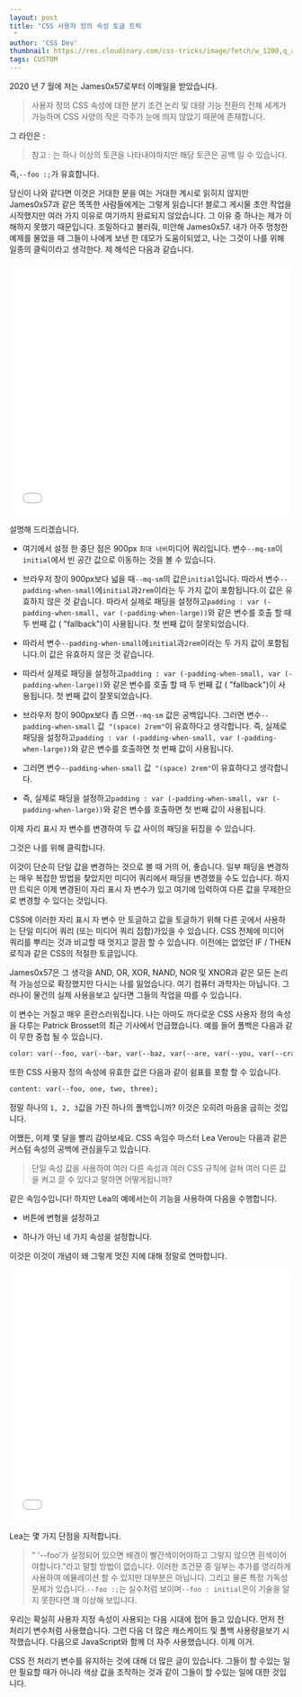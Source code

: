 ```yaml
---
layout: post
title: "CSS 사용자 정의 속성 토글 트릭
 "
author: 'CSS Dev'
thumbnail: https://res.cloudinary.com/css-tricks/image/fetch/w_1200,q_auto,f_auto/https://css-tricks.com/wp-content/uploads/2019/09/custom-properties-code.png
tags: CUSTOM
---
```



2020 년 7 월에 저는 James0x57로부터 이메일을 받았습니다.
 

> 사용자 정의 CSS 속성에 대한 분기 조건 논리 및 대량 기능 전환의 전체 세계가 가능하며 CSS 사양의 작은 각주가 눈에 띄지 않았기 때문에 존재합니다.
 

그 라인은 :
 

> 참고 : <declaration-value>는 하나 이상의 토큰을 나타내야하지만 해당 토큰은 공백 일 수 있습니다.
 

즉,`--foo :;`가 유효합니다.
 

당신이 나와 같다면 이것은 거대한 문을 여는 거대한 계시로 읽히지 않지만 James0x57과 같은 똑똑한 사람들에게는 그렇게 읽습니다!
 블로그 게시물 초안 작업을 시작했지만 여러 가지 이유로 여기까지 완료되지 않았습니다.
 그 이유 중 하나는 제가 이해하지 못했기 때문입니다.
 조밀하다고 불러줘, 미안해 James0x57.
 내가 아주 멍청한 예제를 물었을 때 그들이 나에게 보낸 한 데모가 도움이되었고, 나는 그것이 나를 위해 일종의 클릭이라고 생각한다.
 제 해석은 다음과 같습니다.
 

<div class="wp-block-cp-codepen-gutenberg-embed-block cp_embed_wrapper resizable" style="height: 450px;"><iframe id="cp_embed_abZBXde" src="//codepen.io/anon/embed/abZBXde?height=450&amp;theme-id=1&amp;slug-hash=abZBXde&amp;default-tab=css,result" height="450" scrolling="no" frameborder="0" allowfullscreen="" allowpaymentrequest="" name="CodePen Embed abZBXde" title="CodePen Embed abZBXde" class="cp_embed_iframe" style="width: 100%; overflow: hidden; height: 100%;">CodePen Embed Fallback</iframe><div class="win-size-grip" style="touch-action: none;"></div></div>

설명해 드리겠습니다.
 

- 여기에서 설정 한 중단 점은 900px `최대 너비`미디어 쿼리입니다.
 변수`--mq-sm`이`initial`에서 빈 공간 값으로 이동하는 것을 볼 수 있습니다.
 
- 브라우저 창이 900px보다 넓을 때`--mq-sm`의 값은`initial`입니다.
따라서 변수`--padding-when-small`에`initial`과`2rem`이라는 두 가지 값이 포함됩니다.이 값은 유효하지 않은 것 같습니다.
따라서 실제로 패딩을 설정하고`padding : var (-padding-when-small, var (-padding-when-large))`와 같은 변수를 호출 할 때 두 번째 값 ( "fallback")이 사용됩니다.
 첫 번째 값이 잘못되었습니다.
 
- 따라서 변수`--padding-when-small`에`initial`과`2rem`이라는 두 가지 값이 포함됩니다.이 값은 유효하지 않은 것 같습니다.
 
- 따라서 실제로 패딩을 설정하고`padding : var (-padding-when-small, var (-padding-when-large))`와 같은 변수를 호출 할 때 두 번째 값 ( "fallback")이 사용됩니다.
 첫 번째 값이 잘못되었습니다.
 
- 브라우저 창이 900px보다 좁 으면`--mq-sm` 값은 공백입니다.
그러면 변수`--padding-when-small` 값` "(space) 2rem"`이 유효하다고 생각합니다.
즉, 실제로 패딩을 설정하고`padding : var (-padding-when-small, var (-padding-when-large))`와 같은 변수를 호출하면 첫 번째 값이 사용됩니다.
 
- 그러면 변수`--padding-when-small` 값` "(space) 2rem"`이 유효하다고 생각합니다.
 
- 즉, 실제로 패딩을 설정하고`padding : var (-padding-when-small, var (-padding-when-large))`와 같은 변수를 호출하면 첫 번째 값이 사용됩니다.
 

이제 자리 표시 자 변수를 변경하여 두 값 사이의 패딩을 뒤집을 수 있습니다.
 

그것은 나를 위해 클릭합니다.
 

이것이 단순히 단일 값을 변경하는 것으로 볼 때 거의 어, 좋습니다. 일부 패딩을 변경하는 매우 복잡한 방법을 찾았지만 미디어 쿼리에서 패딩을 변경했을 수도 있습니다.
 하지만 트릭은 이제 변경된이 자리 표시 자 변수가 있고 여기에 입력하여 다른 값을 무제한으로 변경할 수 있다는 것입니다.
 

CSS에 이러한 자리 표시 자 변수 만 토글하고 값을 토글하기 위해 다른 곳에서 사용하는 단일 미디어 쿼리 (또는 미디어 쿼리 집합)가있을 수 있습니다.
 CSS 전체에 미디어 쿼리를 뿌리는 것과 비교할 때 멋지고 깔끔 할 수 있습니다.
 이전에는 없었던 IF / THEN 로직과 같은 CSS의 적절한 토글입니다.
 

James0x57은 그 생각을 AND, OR, XOR, NAND, NOR 및 XNOR과 같은 모든 논리적 가능성으로 확장했지만 다시는 나를 잃었습니다.
 여기 컴퓨터 과학자는 아닙니다.
 그러나이 물건의 실제 사용을보고 싶다면 그들의 작업을 따를 수 있습니다.
 

이 변수는 거칠고 매우 혼란스러워집니다.
 나는 아마도 까다로운 CSS 사용자 정의 속성을 다루는 Patrick Brosset의 최근 기사에서 언급했습니다.
 예를 들어 폴백은 다음과 같이 무한 중첩 될 수 있습니다.
 

```html
color: var(--foo, var(--bar, var(--baz, var(--are, var(--you, var(--crazy)))));
```

또한 CSS 사용자 정의 속성에 유효한 값은 다음과 같이 쉼표를 포함 할 수 있습니다.
 

```html
content: var(--foo, one, two, three);
```

정말 하나의 `1, 2, 3`값을 가진 하나의 폴백입니까?
 이것은 오히려 마음을 굽히는 것입니다.
 

어쨌든, 이제 몇 달을 빨리 감아보세요. CSS 속임수 마스터 Lea Verou는 다음과 같은 커스텀 속성의 공백에 관심을두고 있습니다.
 

> 단일 속성 값을 사용하여 여러 다른 속성과 여러 CSS 규칙에 걸쳐 여러 다른 값을 켜고 끌 수 있다고 말하면 어떻게됩니까?
 

같은 속임수입니다!
 하지만 Lea의 예에서는이 기능을 사용하여 다음을 수행합니다.
 

- 버튼에 변형을 설정하고
 
- 하나가 아닌 네 가지 속성을 설정합니다.
 

이것은 이것이 개념이 왜 그렇게 멋진 지에 대해 정말로 연마합니다.
 

<div class="wp-block-cp-codepen-gutenberg-embed-block cp_embed_wrapper resizable" style="height: 450px;"><iframe id="cp_embed_YzWpBaV" src="//codepen.io/anon/embed/YzWpBaV?height=450&amp;theme-id=1&amp;slug-hash=YzWpBaV&amp;default-tab=css,result" height="450" scrolling="no" frameborder="0" allowfullscreen="" allowpaymentrequest="" name="CodePen Embed YzWpBaV" title="CodePen Embed YzWpBaV" class="cp_embed_iframe" style="width: 100%; overflow: hidden; height: 100%;">CodePen Embed Fallback</iframe><div class="win-size-grip" style="touch-action: none;"></div></div>

Lea는 몇 가지 단점을 지적합니다.
 

> “ '--foo'가 설정되어 있으면 배경이 빨간색이어야하고 그렇지 않으면 흰색이어야합니다.”라고 말할 방법이 없습니다.
 이러한 조건문 중 일부는 추가를 영리하게 사용하여 에뮬레이션 할 수 있지만 대부분은 아닙니다.
그리고 물론 특정 가독성 문제가 있습니다.`--foo :;`는 실수처럼 보이며`--foo : initial`은이 기술을 알지 못한다면 꽤 이상해 보입니다.
 

우리는 확실히 사용자 지정 속성이 사용되는 다음 시대에 접어 들고 있습니다.
 먼저 전 처리기 변수처럼 사용했습니다.
 그런 다음 더 많은 캐스케이드 및 폴백 사용량을보기 시작했습니다.
 다음으로 JavaScript와 함께 더 자주 사용했습니다.
 이제 이거.
 

CSS 전 처리기 변수를 유지하는 것에 대해 더 많은 글이 있습니다. 그들이 할 수있는 일만 필요할 때가 아니라 색상 값을 조작하는 것과 같이 그들이 할 수있는 일에 대한 것입니다.
 